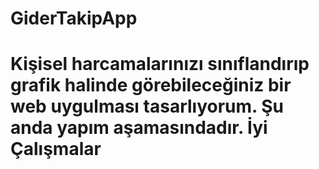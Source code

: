 # GiderTakipApp

# **Kişisel harcamalarınızı sınıflandırıp grafik halinde görebileceğiniz bir web uygulması tasarlıyorum. Şu anda yapım aşamasındadır. İyi Çalışmalar**
